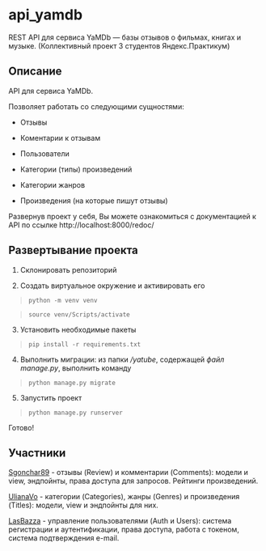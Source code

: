 # api_yamdb
REST API для сервиса YaMDb — базы отзывов о фильмах, книгах и музыке. (Коллективный проект 3 студентов Яндекс.Практикум)


## Описание

API для сервиса YaMDb.

Позволяет работать со следующими сущностями:

- Отзывы 

- Коментарии к отзывам

- Пользователи 

- Категории (типы) произведений

- Категории жанров

- Произведения (на которые пишут отзывы)

Развернув проект у себя, Вы можете ознакомиться с документацией к API по ссылке http://localhost:8000/redoc/

## Развертывание проекта 
1. Склонировать репозиторий

2. Создать виртуальное окружение и активировать его
  
> `python -m venv venv`

> `source venv/Scripts/activate`

3. Установить необходимые пакеты

> `pip install -r requirements.txt` 
  
4. Выполнить миграции: из папки */yatube*, содержащей *файл manage.py*, выполнить команду

> `python manage.py migrate`

5. Запустить проект

> `python manage.py runserver`

Готово! 

## Участники 
[Sgonchar89](https://github.com/Sgonchar89) - отзывы (Review) и комментарии (Comments): модели и view, эндпойнты, права доступа для запросов. Рейтинги произведений.

[UlianaVo](https://github.com/UlianaVo) - категории (Categories), жанры (Genres) и произведения (Titles): модели, view и эндпойнты для них.

[LasBazza](https://github.com/LasBazza) - управление пользователями (Auth и Users): система регистрации и аутентификации, права доступа, работа с токеном, система подтверждения e-mail.
